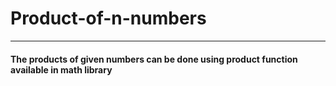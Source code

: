 # Product-of-n-numbers
---
#### The products of given numbers can be done using product function available in math library
 
